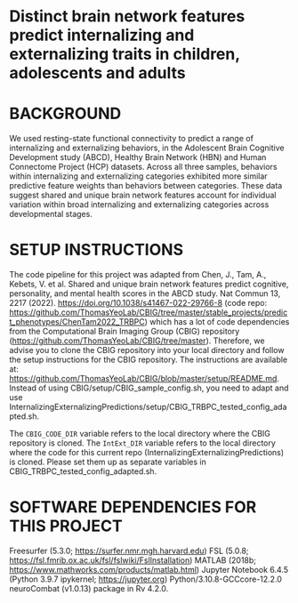 # Distinct brain network features predict internalizing and externalizing traits in children, adolescents and adults

# BACKGROUND
We used resting-state functional connectivity to predict a range of internalizing and externalizing behaviors, in the Adolescent Brain Cognitive Development study (ABCD), Healthy Brain Network (HBN) and Human Connectome Project (HCP) datasets. Across all three samples, behaviors within internalizing and externalizing categories exhibited more similar predictive feature weights than behaviors between categories. These data suggest shared and unique brain network features account for individual variation within broad internalizing and externalizing categories across developmental stages.

# SETUP INSTRUCTIONS
The code pipeline for this project was adapted from Chen, J., Tam, A., Kebets, V. et al. Shared and unique brain network features predict cognitive, personality, and mental health scores in the ABCD study. Nat Commun 13, 2217 (2022). https://doi.org/10.1038/s41467-022-29766-8 (code repo: https://github.com/ThomasYeoLab/CBIG/tree/master/stable_projects/predict_phenotypes/ChenTam2022_TRBPC) which has a lot of code dependencies from the Computational Brain Imaging Group (CBIG) repository (https://github.com/ThomasYeoLab/CBIG/tree/master). Therefore, we advise you to clone the CBIG repository into your local directory and follow the setup instructions for the CBIG repository. The instructions are available at: https://github.com/ThomasYeoLab/CBIG/blob/master/setup/README.md. Instead of using CBIG/setup/CBIG_sample_config.sh, you need to adapt and use InternalizingExternalizingPredictions/setup/CBIG_TRBPC_tested_config_adapted.sh. 

The `CBIG_CODE_DIR` variable refers to the local directory where the CBIG repository is cloned.
The `IntExt_DIR` variable refers to the local directory where the code for this current repo (InternalizingExternalizingPredictions) is cloned.
Please set them up as separate variables in CBIG_TRBPC_tested_config_adapted.sh. 

# SOFTWARE DEPENDENCIES FOR THIS PROJECT
Freesurfer (5.3.0; https://surfer.nmr.mgh.harvard.edu)
FSL (5.0.8; https://fsl.fmrib.ox.ac.uk/fsl/fslwiki/FslInstallation)
MATLAB (2018b; https://www.mathworks.com/products/matlab.html)
Jupyter Notebook 6.4.5 (Python 3.9.7 ipykernel; https://jupyter.org)
Python/3.10.8-GCCcore-12.2.0
neuroCombat (v1.0.13) package in Rv 4.2.0. 
